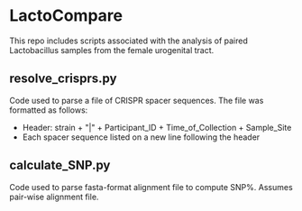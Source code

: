 # LactoCompare
This repo includes scripts associated with the analysis of paired Lactobacillus samples from the female urogenital tract.

## resolve_crisprs.py
Code used to parse a file of CRISPR spacer sequences. The file was formatted as follows:
* Header: strain + "|" + Participant_ID + Time_of_Collection + Sample_Site
* Each spacer sequence listed on a new line following the header

## calculate_SNP.py
Code used to parse fasta-format alignment file to compute SNP%. Assumes pair-wise alignment file.
